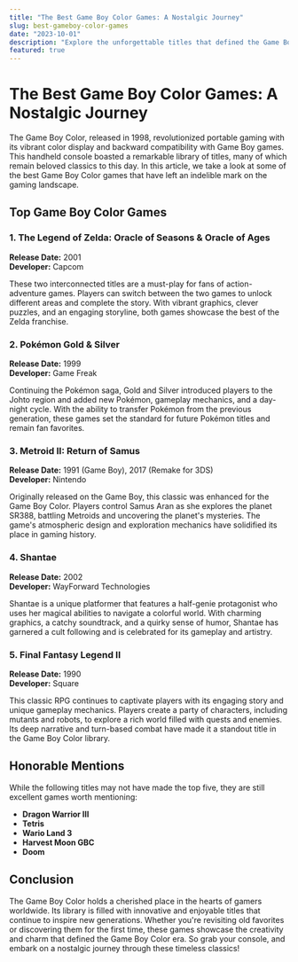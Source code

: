 ```yaml
---
title: "The Best Game Boy Color Games: A Nostalgic Journey"
slug: best-gameboy-color-games
date: "2023-10-01"
description: "Explore the unforgettable titles that defined the Game Boy Color era, bringing joy and adventure to millions of gamers around the world."
featured: true
---
```


# The Best Game Boy Color Games: A Nostalgic Journey

The Game Boy Color, released in 1998, revolutionized portable gaming with its vibrant color display and backward compatibility with Game Boy games. This handheld console boasted a remarkable library of titles, many of which remain beloved classics to this day. In this article, we take a look at some of the best Game Boy Color games that have left an indelible mark on the gaming landscape.

## Top Game Boy Color Games

### 1. The Legend of Zelda: Oracle of Seasons & Oracle of Ages

**Release Date:** 2001  
**Developer:** Capcom

These two interconnected titles are a must-play for fans of action-adventure games. Players can switch between the two games to unlock different areas and complete the story. With vibrant graphics, clever puzzles, and an engaging storyline, both games showcase the best of the Zelda franchise.

### 2. Pokémon Gold & Silver

**Release Date:** 1999  
**Developer:** Game Freak

Continuing the Pokémon saga, Gold and Silver introduced players to the Johto region and added new Pokémon, gameplay mechanics, and a day-night cycle. With the ability to transfer Pokémon from the previous generation, these games set the standard for future Pokémon titles and remain fan favorites.

### 3. Metroid II: Return of Samus

**Release Date:** 1991 (Game Boy), 2017 (Remake for 3DS)  
**Developer:** Nintendo

Originally released on the Game Boy, this classic was enhanced for the Game Boy Color. Players control Samus Aran as she explores the planet SR388, battling Metroids and uncovering the planet's mysteries. The game's atmospheric design and exploration mechanics have solidified its place in gaming history.

### 4. Shantae

**Release Date:** 2002  
**Developer:** WayForward Technologies

Shantae is a unique platformer that features a half-genie protagonist who uses her magical abilities to navigate a colorful world. With charming graphics, a catchy soundtrack, and a quirky sense of humor, Shantae has garnered a cult following and is celebrated for its gameplay and artistry.

### 5. Final Fantasy Legend II

**Release Date:** 1990  
**Developer:** Square

This classic RPG continues to captivate players with its engaging story and unique gameplay mechanics. Players create a party of characters, including mutants and robots, to explore a rich world filled with quests and enemies. Its deep narrative and turn-based combat have made it a standout title in the Game Boy Color library.

## Honorable Mentions

While the following titles may not have made the top five, they are still excellent games worth mentioning:

- **Dragon Warrior III**
- **Tetris**
- **Wario Land 3**
- **Harvest Moon GBC**
- **Doom**

## Conclusion

The Game Boy Color holds a cherished place in the hearts of gamers worldwide. Its library is filled with innovative and enjoyable titles that continue to inspire new generations. Whether you're revisiting old favorites or discovering them for the first time, these games showcase the creativity and charm that defined the Game Boy Color era. So grab your console, and embark on a nostalgic journey through these timeless classics!